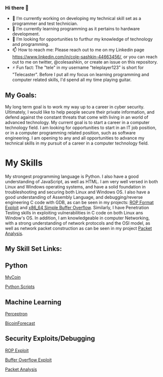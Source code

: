 ### Hi there 👋

- 🔭 I’m currently working on developing my technical skill set as a programmer and test technician. 
- 🌱 I’m currently learning programming as it pertains to hardware development.
- 🤔 I’m looking for opportunities to furthur my knowledge of technology and programming.
- 📫 How to reach me: Please reach out to me on my Linkedin page https://www.linkedin.com/in/cole-sashkin-44663456/, or you can reach out to me on twitter, @colesashkin, or create an issue on this repository. 
- ⚡ Fun fact: The "tele" in my username "teleplayer123" is short for "Telecaster". Before I put all my focus on
               learning programming and computer related skills, I'd spend all my time playing guitar. 

My Goals:
----
My long term goal is to work my way up to a career in cyber security. Ultimately,
I would like to help people secure their private information, and defend against the
constant threats that come with living in an world of advanced technology. 
My current goal is to start a career in a computer technology field. I am looking for opportunities
to start in an IT job position, or in a computer programming related position, such as software engineering.
I am opening to any and all opportunities to advance my technical skills in my pursuit of a career in
a computer technology field. 

# My Skills
My strongest programming language is Python. I also have a good understanding of JavaScript,
as well as HTML. I am very well versed in both Linux and Windows operating systems,
and have a solid foundation in troubleshooting and securing both Linux and Windows OS. I also
have a good understanding of Assembly Language, and debugging/reverse engineering C code with GDB,
as can be seen in my projects: [ROP Format Exploit](https://github.com/teleplayer123/ROP-Format-Exploit)
and [x86_64 Simple Buffer Overflow](https://github.com/teleplayer123/x86_64-Simple-BOF).
Similarly, I have Penetration Testing skills in exploiting vulnerabilities in C code on both 
Linux ans Window's OS. In addition, I am knowledgeable in computer Networking, with a strong understanding of
network protocols and the OSI model, as well as network packet construction as can be seen in my 
project [Packet Analysis](https://github.com/teleplayer123/packet_analysis_v1.2). 

My Skill Set Links:
----
## Python
[MyCoin](https://github.com/teleplayer123/MyCoin)

[Python Scripts](https://github.com/teleplayer123/My_Codes)

## Machine Learning
[Perceptron](https://github.com/teleplayer123/Perceptron)

[BicoinForecast](https://github.com/teleplayer123/BitcoinForecast)

## Security Exploits/Debugging

[ROP Exploit](https://github.com/teleplayer123/ROP-Format-Exploit)

[Buffer Overflow Exploit](https://github.com/teleplayer123/x86_64-Simple-BOF)

[Packet Analysis](https://github.com/teleplayer123/packet_analysis_v1.2)
